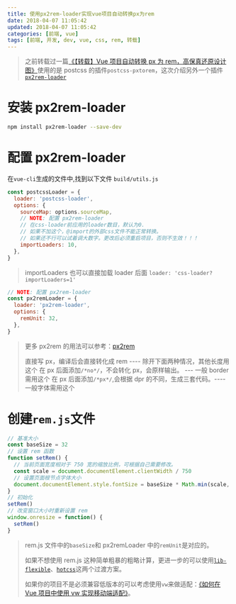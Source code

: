 ```yaml
---
title: 使用px2rem-loader实现vue项目自动转换px为rem
date: 2018-04-07 11:05:42
updated: 2018-04-07 11:05:42
categories: [前端, vue]
tags: [前端, 开发, dev, vue, css, rem, 转载]
---
```


> 之前转载过一篇[《【转载】Vue 项目自动转换 px 为 rem，高保真还原设计图》](https://xuebin.me/2018/02/01/vue-px-to-rem/)使用的是 postcss 的插件`postcss-pxtorem`，这次介绍另外一个插件[`px2rem-loader`][px2rem-loader]

<!-- more -->

# 安装 px2rem-loader

```bash
npm install px2rem-loader --save-dev
```

# 配置 px2rem-loader

在`vue-cli`生成的文件中,找到以下文件 `build/utils.js`

```js
const postcssLoader = {
  loader: 'postcss-loader',
  options: {
    sourceMap: options.sourceMap,
    // NOTE: 配置 px2rem-loader
    // 在css-loader前应用的loader数目，默认为0.
    // 如果不加这个，@import的外部css文件不能正常转换。
    // 如果还不行可以试着调大数字。更改后必须重启项目，否则不生效！！！
    importLoaders: 10,
  },
}
```

> importLoaders 也可以直接加载 loader 后面 `loader: 'css-loader?importLoaders=1'`

```js
// NOTE: 配置 px2rem-loader
const px2remLoader = {
  loader: 'px2rem-loader',
  options: {
    remUnit: 32,
  },
}
```

> 更多 px2rem 的用法可以参考：[px2rem][px2rem]
>
> 直接写 px，编译后会直接转化成 rem ---- 除开下面两种情况，其他长度用这个
> 在 px 后面添加`/*no*/`，不会转化 px，会原样输出。 --- 一般 border 需用这个
> 在 px 后面添加`/*px*/`,会根据 dpr 的不同，生成三套代码。---- 一般字体需用这个

# 创建`rem.js`文件

```js
// 基准大小
const baseSize = 32
// 设置 rem 函数
function setRem() {
  // 当前页面宽度相对于 750 宽的缩放比例，可根据自己需要修改。
  const scale = document.documentElement.clientWidth / 750
  // 设置页面根节点字体大小
  document.documentElement.style.fontSize = baseSize * Math.min(scale, 2) + 'px'
}
// 初始化
setRem()
// 改变窗口大小时重新设置 rem
window.onresize = function() {
  setRem()
}
```

> rem.js 文件中的`baseSize`和 px2remLoader 中的`remUnit`是对应的。
>
> 如果不想使用 rem.js 这种简单粗暴的粗略计算，更进一步的可以使用[`lib-flexible`][lib-flexible]、[`hotcss`][hotcss]这两个过渡方案。
>
> 如果你的项目不是必须兼容低版本的可以考虑使用`vw`来做适配：[《如何在 Vue 项目中使用 vw 实现移动端适配》][vw]。

[px2rem-loader]: https://github.com/Jinjiang/px2rem-loader 'Webpack loader for px2rem css file'
[px2rem]: https://github.com/songsiqi/px2rem 'According to one stylesheet, generate rem version and @1x, @2x and @3x stylesheet.'
[lib-flexible]: https://github.com/amfe/lib-flexible '可伸缩布局方案'
[hotcss]: https://github.com/imochen/hotcss '移动端布局解决方案'
[vw]: https://www.w3cplus.com/mobile/vw-layout-in-vue.html '如何在Vue项目中使用vw实现移动端适配'
[vue-cli 配置flexible]: https://segmentfault.com/a/1190000011883121
